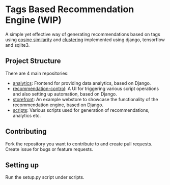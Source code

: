 # Tags Based Recommendation Engine (WIP)
A simple yet effective way of generating recommendations based on tags using [cosine similarity](https://github.com/Tags-Based-Recommendation-Engine/.github/blob/master/docs/cosine_similarity.md) and [clustering](https://github.com/Tags-Based-Recommendation-Engine/.github/blob/master/docs/clustering.md) implemented using django, tensorflow and sqlite3.

## Project Structure
There are 4 main repositories: 
- [analytics](): Frontend for providing data analytics, based on Django.
- [recommendation-control](): A UI for triggering various script operations and also setting up automation, based on Django.
- [storefront](): An example webstore to showcase the functionality of the recommendation engine, based on Django.
- [scripts](https://github.com/Tags-Based-Recommendation-Engine/scripts): Various scripts used for generation of recommendations, analytics etc.

## Contributing
Fork the repository you want to contribute to and create pull requests. Create issue for bugs or feature requests.

## Setting up
Run the setup.py script under scripts.